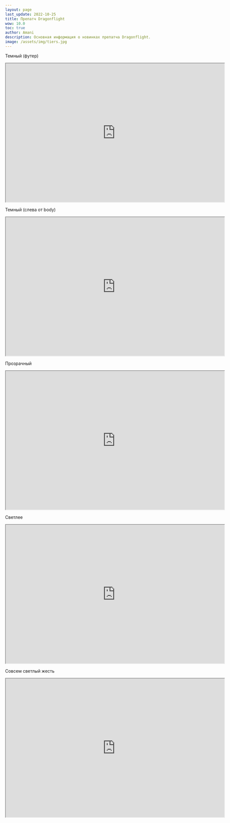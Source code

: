 ```yaml
---
layout: page
last_update: 2022-10-25
title: Препатч Dragonflight
wow: 10.0
toc: true
author: Amani
description: Основная информация о новинках препатча Dragonflight. 
image: /assets/img/tiers.jpg
---
```


Темный (футер)

<iframe title="Talent Embed Example 1" src="https://www.raidbots.com/simbot/render/talents/BYQAAAAAAAAAAAAAAAAAAAAAAAAAAAAAoVSSJJJFJtEFEUAOQAAAAAAQJApkEl0kUISJJBASAA?width=700&bgcolor=1d222e" width="710" height="450"></iframe>

Темный (слева от body)

<iframe title="Talent Embed Example 1" src="https://www.raidbots.com/simbot/render/talents/BYQAAAAAAAAAAAAAAAAAAAAAAAAAAAAAoVSSJJJFJtEFEUAOQAAAAAAQJApkEl0kUISJJBASAA?width=700&bgcolor=262b39" width="710" height="450"></iframe>


Прозрачный

<iframe title="Talent Embed Example 1" src="https://www.raidbots.com/simbot/render/talents/BYQAAAAAAAAAAAAAAAAAAAAAAAAAAAAAoVSSJJJFJtEFEUAOQAAAAAAQJApkEl0kUISJJBASAA?width=700" width="710" height="450"></iframe>


Светлее

<iframe title="Talent Embed Example 1" src="https://www.raidbots.com/simbot/render/talents/BYQAAAAAAAAAAAAAAAAAAAAAAAAAAAAAoVSSJJJFJtEFEUAOQAAAAAAQJApkEl0kUISJJBASAA?width=700&bgcolor=3e4250" width="710" height="450"></iframe>


Совсем светлый жесть


<iframe title="Talent Embed Example 1" src="https://www.raidbots.com/simbot/render/talents/BYQAAAAAAAAAAAAAAAAAAAAAAAAAAAAAoVSSJJJFJtEFEUAOQAAAAAAQJApkEl0kUISJJBASAA?width=700&bgcolor=565a67" width="710" height="450"></iframe>




